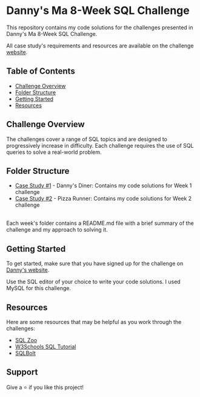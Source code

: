 # Danny's Ma 8-Week SQL Challenge

This repository contains my code solutions for the challenges presented in Danny's Ma 8-Week SQL Challenge.

All case study's requirements and resources are available on the challenge [website](https://8weeksqlchallenge.com/).

## Table of Contents
- [Challenge Overview](#Challenge-Overview)
- [Folder Structure](#Folder-Structure)
- [Getting Started](#Getting-Started)
- [Resources](#Resources)


## Challenge Overview
The challenges cover a range of SQL topics and are designed to progressively increase in difficulty. Each challenge requires the use of SQL queries to solve a real-world problem.

## Folder Structure
- [Case Study #1](https://github.com/aditya345-coder/8-Week-SQL-Challenge_/tree/main/Case%20Study%20%231%20-%20Danny's%20Diner) - Danny's Diner: Contains my code solutions for Week 1 challenge
- [Case Study #2](https://github.com/aditya345-coder/8-Week-SQL-Challenge_/tree/main/Case%20Study%20%232%20-%20Pizza%20Runner) - Pizza Runner: Contains my code solutions for Week 2 challenge
<br>
Each week's folder contains a README.md file with a brief summary of the challenge and my approach to solving it.

## Getting Started
To get started, make sure that you have signed up for the challenge on [Danny's website](https://8weeksqlchallenge.com/).

Use the SQL editor of your choice to write your code solutions. I used MySQL for this challenge.

## Resources
Here are some resources that may be helpful as you work through the challenges:

- [SQL Zoo](https://sqlzoo.net/)
- [W3Schools SQL Tutorial](https://www.w3schools.com/sql/)
- [SQLBolt](https://sqlbolt.com/)

## Support
Give a ⭐️ if you like this project!
